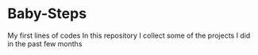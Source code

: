 # Baby-Steps
My first lines of codes
In this repository I collect some of the projects I did in the past few months
